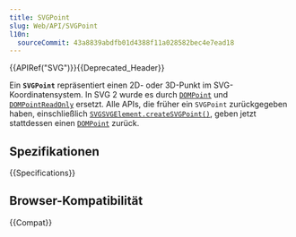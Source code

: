 ```yaml
---
title: SVGPoint
slug: Web/API/SVGPoint
l10n:
  sourceCommit: 43a8839abdfb01d4388f11a028582bec4e7ead18
---
```


{{APIRef("SVG")}}{{Deprecated_Header}}

Ein **`SVGPoint`** repräsentiert einen 2D- oder 3D-Punkt im SVG-Koordinatensystem. In SVG 2 wurde es durch [`DOMPoint`](/de/docs/Web/API/DOMPoint) und [`DOMPointReadOnly`](/de/docs/Web/API/DOMPointReadOnly) ersetzt. Alle APIs, die früher ein `SVGPoint` zurückgegeben haben, einschließlich [`SVGSVGElement.createSVGPoint()`](/de/docs/Web/API/SVGSVGElement/createSVGPoint), geben jetzt stattdessen einen [`DOMPoint`](/de/docs/Web/API/DOMPoint) zurück.

## Spezifikationen

{{Specifications}}

## Browser-Kompatibilität

{{Compat}}

